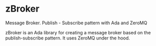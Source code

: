 # zBroker
Message Broker. Publish - Subscribe pattern with Ada and ZeroMQ

zBroker is an Ada library for creating a message broker based on the publish-subscribe pattern. 
It uses ZeroMQ under the hood.
